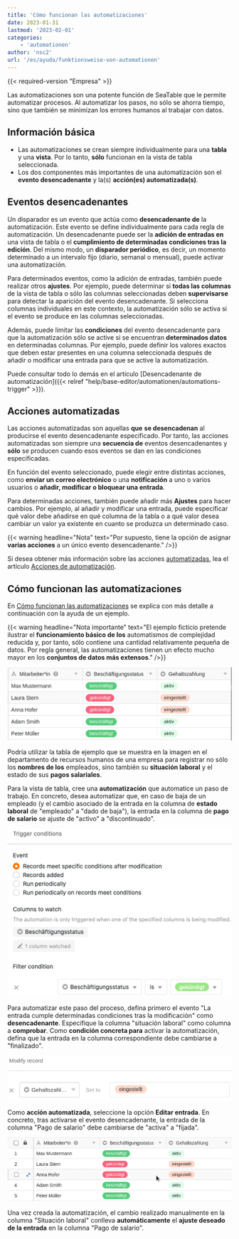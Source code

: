 ```yaml
---
title: 'Cómo funcionan las automatizaciones'
date: 2023-01-31
lastmod: '2023-02-01'
categories:
    - 'automationen'
author: 'nsc2'
url: '/es/ayuda/funktionsweise-von-automationen'
---
```


{{< required-version "Empresa" >}}

Las automatizaciones son una potente función de SeaTable que le permite automatizar procesos. Al automatizar los pasos, no sólo se ahorra tiempo, sino que también se minimizan los errores humanos al trabajar con datos.

## Información básica

- Las automatizaciones se crean siempre individualmente para una **tabla** y una **vista**. Por lo tanto, **sólo** funcionan en la vista de tabla seleccionada.
- Los dos componentes más importantes de una automatización son el **evento desencadenante** y la(s) **acción(es) automatizada(s)**.

## Eventos desencadenantes

Un disparador es un evento que actúa como **desencadenante de** la automatización. Este evento se define individualmente para cada regla de automatización. Un desencadenante puede ser la **adición de entradas en** una vista de tabla o el **cumplimiento de determinadas condiciones tras la edición**. Del mismo modo, un **disparador periódico**, es decir, un momento determinado a un intervalo fijo (diario, semanal o mensual), puede activar una automatización.

Para determinados eventos, como la adición de entradas, también puede realizar otros **ajustes**. Por ejemplo, puede determinar si **todas las columnas** de la vista de tabla o sólo las columnas seleccionadas deben **supervisarse** para detectar la aparición del evento desencadenante. Si selecciona columnas individuales en este contexto, la automatización sólo se activa si el evento se produce en las columnas seleccionadas.

Además, puede limitar las **condiciones** del evento desencadenante para que la automatización sólo se active si se encuentran **determinados datos** en determinadas columnas. Por ejemplo, puede definir los valores exactos que deben estar presentes en una columna seleccionada después de añadir o modificar una entrada para que se active la automatización.

Puede consultar todo lo demás en el artículo [Desencadenante de automatización]({{< relref "help/base-editor/automationen/automations-trigger" >}}).

## Acciones automatizadas

Las acciones automatizadas son aquellas **que** **se desencadenan** al producirse el evento desencadenante especificado. Por tanto, las acciones automatizadas son siempre una **secuencia de** eventos desencadenantes y **sólo** se producen cuando esos eventos se dan en las condiciones especificadas.

En función del evento seleccionado, puede elegir entre distintas acciones, como **enviar un correo electrónico** o una **notificación** a uno o varios usuarios o **añadir, modificar o bloquear una entrada**.

Para determinadas acciones, también puede añadir más **Ajustes** para hacer cambios. Por ejemplo, al añadir y modificar una entrada, puede especificar qué valor debe añadirse en qué columna de la tabla o a qué valor desea cambiar un valor ya existente en cuanto se produzca un determinado caso.

{{< warning  headline="Nota"  text="Por supuesto, tiene la opción de asignar **varias acciones** a un único evento desencadenante." />}}

Si desea obtener más información sobre las acciones [automatizadas](https://seatable.io/es/docs/arbeiten-mit-automationen/automations-aktionen/), lea el artículo [Acciones de automatización](https://seatable.io/es/docs/arbeiten-mit-automationen/automations-aktionen/).

## Cómo funcionan las automatizaciones

En [Cómo funcionan las automatizaciones](https://seatable.io/es/docs/arbeiten-mit-automationen/funktionsweise-von-automationen/) se explica con más detalle a continuación con la ayuda de un ejemplo.

{{< warning  headline="Nota importante"  text="El ejemplo ficticio pretende ilustrar el **funcionamiento básico de los** automatismos de complejidad reducida y, por tanto, sólo contiene una cantidad relativamente pequeña de datos. Por regla general, las automatizaciones tienen un efecto mucho mayor en los **conjuntos de datos más extensos**." />}}

![Ejemplo de tabla](images/example-table-final-version.png)

Podría utilizar la tabla de ejemplo que se muestra en la imagen en el departamento de recursos humanos de una empresa para registrar no sólo los **nombres de los** empleados, sino también su **situación laboral** y el estado de sus **pagos salariales**.

Para la vista de tabla, cree una **automatización** que automatice un paso de trabajo. En concreto, desea automatizar que, en caso de baja de un empleado (y el cambio asociado de la entrada en la columna de **estado laboral** de "empleado" a "dado de baja"), la entrada en la columna de **pago de salario** se ajuste de "activo" a "discontinuado".

![Definición del evento desencadenante](images/create-an-automation-1-1.png)

Para automatizar este paso del proceso, defina primero el evento "La entrada cumple determinadas condiciones tras la modificación" como **desencadenante**. Especifique la columna "situación laboral" como columna a **comprobar**. Como **condición concreta para** activar la automatización, defina que la entrada en la columna correspondiente debe cambiarse a "finalizado".

![Definición de la acción automática de la automatización de ejemplo](images/automated-action-of-the-example-automation-2.png)

Como **acción automatizada**, seleccione la opción **Editar entrada**. En concreto, tras activarse el evento desencadenante, la entrada de la columna "Pago de salario" debe cambiarse de "activa" a "fijada".

![Ejecución del ejemplo de automatización](images/example-automation-new.gif)

Una vez creada la automatización, el cambio realizado manualmente en la columna "Situación laboral" conlleva **automáticamente** el **ajuste deseado de la entrada** en la columna "Pago de salario".
